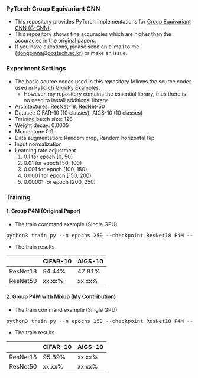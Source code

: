 ### PyTorch Group Equivariant CNN

* This repository provides PyTorch implementations for [Group Equivariant CNN (G-CNN)](https://arxiv.org/abs/1602.07576).
* This repository shows fine accuracies which are higher than the accuracies in the original papers.
* If you have questions, please send an e-mail to me (dongbinna@postech.ac.kr) or make an issue.

### Experiment Settings

* The basic source codes used in this repository follows the source codes used in [PyTorch GrouPy Examples](https://github.com/adambielski/pytorch-gconv-experiments).
    * However, my repository contains the essential library, thus there is no need to install additional library.
* Architectures: ResNet-18, ResNet-50
* Dataset: CIFAR-10 (10 classes), AIGS-10 (10 classes)
* Training batch size: 128
* Weight decay: 0.0005
* Momentum: 0.9
* Data augmentation: Random crop, Random horizontal flip
* Input normalization
* Learning rate adjustment
  1) 0.1 for epoch [0, 50)
  2) 0.01 for epoch [50, 100)
  3) 0.001 for epoch [100, 150)
  4) 0.0001 for epoch [150, 200)
  5) 0.00001 for epoch [200, 250)

### Training

#### 1. Group P4M (Original Paper)

* The train command example (Single GPU)
<pre>
python3 train.py --n_epochs 250 --checkpoint ResNet18_P4M --lr=0.1
</pre>
* The train results

||CIFAR-10|AIGS-10|
|------|---|---|
|ResNet18|94.44%|47.81%|
|ResNet50|xx.xx%|xx.xx%|

#### 2. Group P4M with Mixup (My Contribution)

* The train command example (Single GPU)
<pre>
python3 train.py --n_epochs 250 --checkpoint ResNet18_P4M --lr=0.1 --mixup
</pre>

* The train results

||CIFAR-10|AIGS-10|
|------|---|---|
|ResNet18|95.89%|xx.xx%|
|ResNet50|xx.xx%|xx.xx%|
